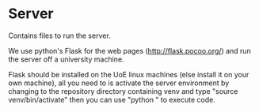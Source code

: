 # Server
Contains files to run the server.

We use python's Flask for the web pages (http://flask.pocoo.org/) and run the server off a university machine.

Flask should be installed on the UoE linux machines (else install it on your own machine), all you need to is activate the server environment by changing to the repository directory containing venv and type "source venv/bin/activate" then you can use "python <filename>" to execute code.

